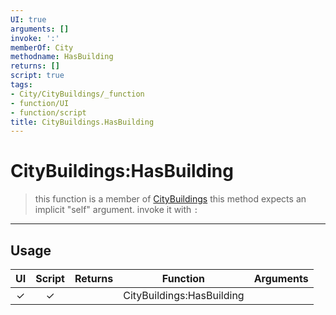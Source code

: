 ```yaml
---
UI: true
arguments: []
invoke: ':'
memberOf: City
methodname: HasBuilding
returns: []
script: true
tags:
- City/CityBuildings/_function
- function/UI
- function/script
title: CityBuildings.HasBuilding
---
```

# CityBuildings:HasBuilding
> this function is a member of [CityBuildings](civ-6/lua/CityBuildings.md)
> this method expects an implicit "self" argument. invoke it with `:`
-----
## Usage
|  UI | Script | Returns | Function | Arguments |
|:---:|:------:|-------:|:--------:|:---------|
|✓|✓||CityBuildings:HasBuilding||
